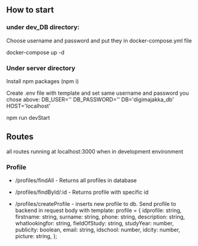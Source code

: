 ## How to start

### under dev_DB directory:

Choose username and password and put they in docker-compose.yml file

docker-compose up -d

### Under server directory

Install npm packages (npm i)

Create .env file with template and set same username and password you chose above:
DB_USER=''
DB_PASSWORD=''
DB='digimajakka_db'
HOST='localhost'

npm run devStart

## Routes

all routes running at localhost:3000 when in development environment

### Profile

-   /profiles/findAll - Returns all profiles in database

-   /profiles/findById/:id - Returns profile with specific id

-   /profiles/createProfile - inserts new profile to db. Send profile to backend in request body with template:
    profile = {
    idprofile: string,
    firstname: string,
    surname: string,
    phone: string,
    description: string,
    whatlookingfor: string,
    fieldOfStudy: string,
    studyYear: number,
    publicity: boolean,
    email: string,
    idschool: number,
    idcity: number,
    picture: string,
    };
